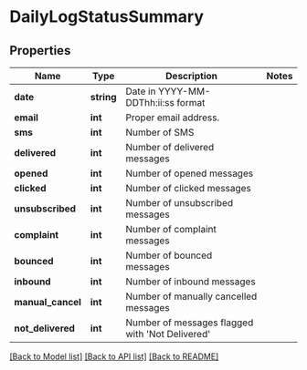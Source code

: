 # DailyLogStatusSummary

## Properties
Name | Type | Description | Notes
------------ | ------------- | ------------- | -------------
**date** | **string** | Date in YYYY-MM-DDThh:ii:ss format | 
**email** | **int** | Proper email address. | 
**sms** | **int** | Number of SMS | 
**delivered** | **int** | Number of delivered messages | 
**opened** | **int** | Number of opened messages | 
**clicked** | **int** | Number of clicked messages | 
**unsubscribed** | **int** | Number of unsubscribed messages | 
**complaint** | **int** | Number of complaint messages | 
**bounced** | **int** | Number of bounced messages | 
**inbound** | **int** | Number of inbound messages | 
**manual_cancel** | **int** | Number of manually cancelled messages | 
**not_delivered** | **int** | Number of messages flagged with &#39;Not Delivered&#39; | 

[[Back to Model list]](../README.md#documentation-for-models) [[Back to API list]](../README.md#documentation-for-api-endpoints) [[Back to README]](../README.md)


